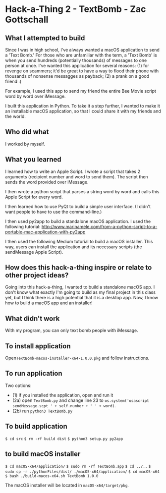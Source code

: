 # Hack-a-Thing 2 - TextBomb - Zac Gottschall

## What I attempted to build
Since I was in high school, I've always wanted a macOS application to send a 'Text Bomb.' For those who are unfamiliar with the term, a 'Text Bomb' is when you send hundreds (potentially thousands) of messages to one person at once. I've wanted this application for several reasons: (1) for revenge on scammers; it'd be great to have a way to flood their phone with thousands of nonsense messagges as payback; (2) a prank on a good friend :)

For example, I used this app to send my friend the entire Bee Movie script word by word over iMessage.

I built this application in Python. To take it a step further, I wanted to make it an installable macOS application, so that I could share it with my friends and the world. 

## Who did what
I worked by myself.

## What you learned
I learned how to write an Apple Script. I wrote a script that takes 2 arguments (recipient number and word to send them). The script then sends the word provided over iMessage.

I then wrote a python script that parses a string word by word and calls this Apple Script for every word.

I then learned how to use PyQt to build a simple user interface. (I didn't want people to have to use the command-line.)

I then used py2app to build a standalone macOS application. I used the following tutorial: http://www.marinamele.com/from-a-python-script-to-a-portable-mac-application-with-py2app

I then used the following Medium tutorial to build a macOS installer. This way, users can install the application and its necessary scripts (the sendMessage Apple Script).

## How does this hack-a-thing inspire or relate to other project ideas?

Going into this hack-a-thing, I wanted to build a standalone macOS app. I don't know what exactly I'm going to build as my final project in this class yet, but I think there is a high potential that it is a desktop app. Now, I know how to build a macOS app and an installer!

## What didn't work

With my program, you can only text bomb people with iMessage. 

## To install application
Open`TextBomb-macos-installer-x64-1.0.0.pkg` and follow instructions.

## To run application
Two options:
- (1) if you installed the application, open and run it
- (2a) open `TextBomb.py` and change line 23 to `os.system('osascript sendMessage.scpt ' + self.number + ' ' + word)`.
- (2b) run `python3 TextBomb.py`

## To build application
`$ cd src`
`$ rm -rf build dist`
`$ python3 setup.py py2app`

## to build macOS installer
`$ cd macOS-x64/application/`
`$ sudo rm -rf TextBomb.app`
`$ cd ../..`
`$ sudo cp -r ./pythonFiles/dist/ ./macOS-x64/application/`
`$ cd macOS-x64`
`$ bash ./build-macos-x64.sh TextBomb 1.0.0`

The macOS installer will be located in `macOS-x64/target/pkg`.

